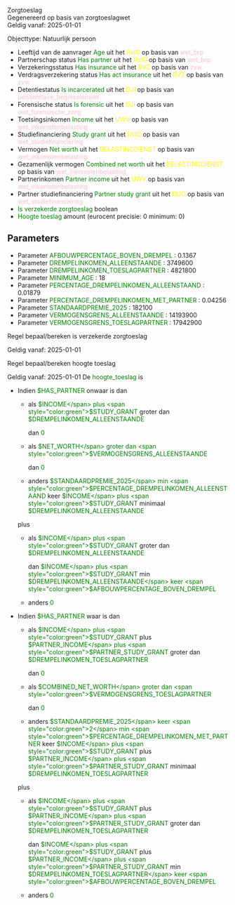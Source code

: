 Zorgtoeslag \
Gegenereerd op basis van zorgtoeslagwet \
Geldig vanaf: 2025-01-01

Objecttype: Natuurlijk persoon
- Leeftijd van de aanvrager <span style="color:green">Age</span> uit het <span style="color:yellow"> RvIG </span> op basis van <span style="color:pink"> wet_brp </span>
- Partnerschap status <span style="color:green">Has partner</span> uit het <span style="color:yellow"> RvIG </span> op basis van <span style="color:pink"> wet_brp </span>
- Verzekeringsstatus <span style="color:green">Has insurance</span> uit het <span style="color:yellow"> RVZ </span> op basis van <span style="color:pink"> zvw </span>
- Verdragsverzekering status <span style="color:green">Has act insurance</span> uit het <span style="color:yellow"> RVZ </span> op basis van <span style="color:pink"> zvw </span>
- Detentiestatus <span style="color:green">Is incarcerated</span> uit het <span style="color:yellow"> DJI </span> op basis van <span style="color:pink"> penitentiaire_beginselenwet </span>
- Forensische status <span style="color:green">Is forensic</span> uit het <span style="color:yellow"> DJI </span> op basis van <span style="color:pink"> wet_forensische_zorg </span>
- Toetsingsinkomen <span style="color:green">Income</span> uit het <span style="color:yellow"> UWV </span> op basis van <span style="color:pink"> wet_inkomstenbelasting </span>
- Studiefinanciering <span style="color:green">Study grant</span> uit het <span style="color:yellow"> DUO </span> op basis van <span style="color:pink"> wet_studiefinanciering </span>
- Vermogen <span style="color:green">Net worth</span> uit het <span style="color:yellow"> BELASTINGDIENST </span> op basis van <span style="color:pink"> wet_inkomstenbelasting </span>
- Gezamenlijk vermogen <span style="color:green">Combined net worth</span> uit het <span style="color:yellow"> BELASTINGDIENST </span> op basis van <span style="color:pink"> wet_inkomstenbelasting </span>
- Partnerinkomen <span style="color:green">Partner income</span> uit het <span style="color:yellow"> UWV </span> op basis van <span style="color:pink"> wet_inkomstenbelasting </span>
- Partner studiefinanciering <span style="color:green">Partner study grant</span> uit het <span style="color:yellow"> DUO </span> op basis van <span style="color:pink"> wet_studiefinanciering </span>
- <span style="color:green">Is verzekerde zorgtoeslag</span> boolean
- <span style="color:green">Hoogte toeslag</span> amount (eurocent precisie: 0 minimum: 0)

## Parameters ##
- Parameter <span style="color:green">AFBOUWPERCENTAGE_BOVEN_DREMPEL</span> : 0.1367
- Parameter <span style="color:green">DREMPELINKOMEN_ALLEENSTAANDE</span> : 3749600
- Parameter <span style="color:green">DREMPELINKOMEN_TOESLAGPARTNER</span> : 4821800
- Parameter <span style="color:green">MINIMUM_AGE</span> : 18
- Parameter <span style="color:green">PERCENTAGE_DREMPELINKOMEN_ALLEENSTAAND</span> : 0.01879
- Parameter <span style="color:green">PERCENTAGE_DREMPELINKOMEN_MET_PARTNER</span> : 0.04256
- Parameter <span style="color:green">STANDAARDPREMIE_2025</span> : 182100
- Parameter <span style="color:green">VERMOGENSGRENS_ALLEENSTAANDE</span> : 14193900
- Parameter <span style="color:green">VERMOGENSGRENS_TOESLAGPARTNER</span> : 17942900


Regel bepaal/bereken is verzekerde zorgtoeslag

Geldig vanaf: 2025-01-01



Regel bepaal/bereken hoogte toeslag

Geldig vanaf: 2025-01-01
De <span style="color: green">hoogte_toeslag</span> is
- Indien <span style="color:green">$HAS_PARTNER</span> onwaar is dan
  - als <span style="color:green">$INCOME</span> plus <span style="color:green">$STUDY_GRANT</span>
   groter dan <span style="color:green">$DREMPELINKOMEN_ALLEENSTAANDE</span>



    dan <span style="color:green">0</span>

  - als <span style="color:green">$NET_WORTH</span> groter dan
  	<span style="color:green">$VERMOGENSGRENS_ALLEENSTAANDE</span>



    dan <span style="color:green">0</span>

  - anders <span style="color:green">$STANDAARDPREMIE_2025</span> min <span style="color:green">$PERCENTAGE_DREMPELINKOMEN_ALLEENSTAAND</span> keer <span style="color:green">$INCOME</span> plus <span style="color:green">$STUDY_GRANT</span>
   minimaal <span style="color:green">$DREMPELINKOMEN_ALLEENSTAANDE</span>

   plus
    - als <span style="color:green">$INCOME</span> plus <span style="color:green">$STUDY_GRANT</span>
     groter dan <span style="color:green">$DREMPELINKOMEN_ALLEENSTAANDE</span>



      dan <span style="color:green">$INCOME</span> plus <span style="color:green">$STUDY_GRANT</span>
     min <span style="color:green">$DREMPELINKOMEN_ALLEENSTAANDE</span>
     keer <span style="color:green">$AFBOUWPERCENTAGE_BOVEN_DREMPEL</span>


    - anders <span style="color:green">0</span>




- Indien <span style="color:green">$HAS_PARTNER</span> waar is dan
  - als <span style="color:green">$INCOME</span> plus <span style="color:green">$STUDY_GRANT</span> plus <span style="color:green">$PARTNER_INCOME</span> plus <span style="color:green">$PARTNER_STUDY_GRANT</span>
   groter dan <span style="color:green">$DREMPELINKOMEN_TOESLAGPARTNER</span>



    dan <span style="color:green">0</span>

  - als <span style="color:green">$COMBINED_NET_WORTH</span> groter dan
  	<span style="color:green">$VERMOGENSGRENS_TOESLAGPARTNER</span>



    dan <span style="color:green">0</span>

  - anders <span style="color:green">$STANDAARDPREMIE_2025</span> keer <span style="color:green">2</span>
   min <span style="color:green">$PERCENTAGE_DREMPELINKOMEN_MET_PARTNER</span> keer <span style="color:green">$INCOME</span> plus <span style="color:green">$STUDY_GRANT</span> plus <span style="color:green">$PARTNER_INCOME</span> plus <span style="color:green">$PARTNER_STUDY_GRANT</span>
   minimaal <span style="color:green">$DREMPELINKOMEN_TOESLAGPARTNER</span>

   plus
    - als <span style="color:green">$INCOME</span> plus <span style="color:green">$STUDY_GRANT</span> plus <span style="color:green">$PARTNER_INCOME</span> plus <span style="color:green">$PARTNER_STUDY_GRANT</span>
     groter dan <span style="color:green">$DREMPELINKOMEN_TOESLAGPARTNER</span>



      dan <span style="color:green">$INCOME</span> plus <span style="color:green">$STUDY_GRANT</span> plus <span style="color:green">$PARTNER_INCOME</span> plus <span style="color:green">$PARTNER_STUDY_GRANT</span>
     min <span style="color:green">$DREMPELINKOMEN_TOESLAGPARTNER</span>
     keer <span style="color:green">$AFBOUWPERCENTAGE_BOVEN_DREMPEL</span>


    - anders <span style="color:green">0</span>
